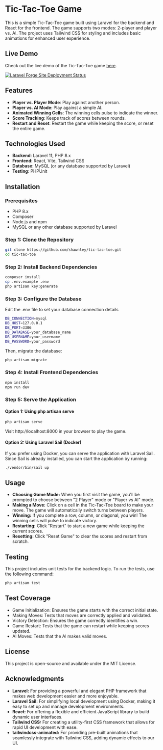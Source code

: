 # Tic-Tac-Toe Game

This is a simple Tic-Tac-Toe game built using Laravel for the backend and React for the frontend. The game supports two modes: 2-player and player vs. AI. The project uses Tailwind CSS for styling and includes basic animations for enhanced user experience.

## Live Demo
Check out the live demo of the Tic-Tac-Toe game [here](https://tic-tac-toe.shawnley.dk).

[![Laravel Forge Site Deployment Status](https://img.shields.io/endpoint?url=https%3A%2F%2Fforge.laravel.com%2Fsite-badges%2F182bf856-95fd-4a7f-b650-175f2508cdb1%3Flabel%3D1%26commit%3D1&style=for-the-badge)](https://forge.laravel.com/servers/835405/sites/2445897)


## Features

- **Player vs. Player Mode**: Play against another person.
- **Player vs. AI Mode**: Play against a simple AI.
- **Animated Winning Cells**: The winning cells pulse to indicate the winner.
- **Score Tracking**: Keeps track of scores between rounds.
- **Restart and Reset**: Restart the game while keeping the score, or reset the entire game.

## Technologies Used

- **Backend**: Laravel 11, PHP 8.x
- **Frontend**: React, Vite, Tailwind CSS
- **Database**: MySQL (or any database supported by Laravel)
- **Testing**: PHPUnit

## Installation

### Prerequisites

- PHP 8.x
- Composer
- Node.js and npm
- MySQL or any other database supported by Laravel

### Step 1: Clone the Repository

```bash
git clone https://github.com/shawnley/tic-tac-toe.git
cd tic-tac-toe
```

### Step 2: Install Backend Dependencies

```bash
composer install
cp .env.example .env
php artisan key:generate
```

### Step 3: Configure the Database

Edit the .env file to set your database connection details

```bash
DB_CONNECTION=mysql
DB_HOST=127.0.0.1
DB_PORT=3306
DB_DATABASE=your_database_name
DB_USERNAME=your_username
DB_PASSWORD=your_password
```

Then, migrate the database:

```bash
php artisan migrate
```

### Step 4: Install Frontend Dependencies

```bash
npm install
npm run dev
```

### Step 5: Serve the Application

#### Option 1: Using php artisan serve

```bash
php artisan serve
```
Visit http://localhost:8000 in your browser to play the game.


#### Option 2: Using Laravel Sail (Docker)

If you prefer using Docker, you can serve the application with Laravel Sail. Since Sail is already installed, you can start the application by running:

```bash
./vendor/bin/sail up
```

## Usage
- **Choosing Game Mode:** When you first visit the game, you'll be prompted to choose between "2 Player" mode or "Player vs AI" mode.
- **Making a Move:** Click on a cell in the Tic-Tac-Toe board to make your move. The game will automatically switch turns between players.
- **Winning:** If you complete a row, column, or diagonal, you win! The winning cells will pulse to indicate victory.
- **Restarting:** Click "Restart" to start a new game while keeping the current scores.
- **Resetting:** Click "Reset Game" to clear the scores and restart from scratch.

## Testing

This project includes unit tests for the backend logic. To run the tests, use the following command:

```bash
php artisan test
```

## Test Coverage

- Game Initialization: Ensures the game starts with the correct initial state.
- Making Moves: Tests that moves are correctly applied and validated.
- Victory Detection: Ensures the game correctly identifies a win.
- Game Restart: Tests that the game can restart while keeping scores updated.
- AI Moves: Tests that the AI makes valid moves.

## License

This project is open-source and available under the MIT License.

## Acknowledgments

- **Laravel:** For providing a powerful and elegant PHP framework that makes web development easier and more enjoyable.
- **Laravel Sail:** For simplifying local development using Docker, making it easy to set up and manage development environments.
- **React:** For offering a flexible and efficient JavaScript library to build dynamic user interfaces.
- **Tailwind CSS:** For creating a utility-first CSS framework that allows for rapid UI development with ease.
- **tailwindcss-animated:** For providing pre-built animations that seamlessly integrate with Tailwind CSS, adding dynamic effects to our UI.
